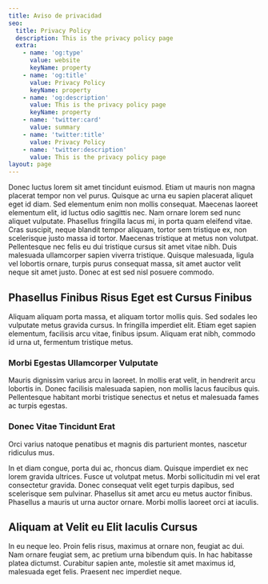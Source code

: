 ```yaml
---
title: Aviso de privacidad
seo:
  title: Privacy Policy
  description: This is the privacy policy page
  extra:
    - name: 'og:type'
      value: website
      keyName: property
    - name: 'og:title'
      value: Privacy Policy
      keyName: property
    - name: 'og:description'
      value: This is the privacy policy page
      keyName: property
    - name: 'twitter:card'
      value: summary
    - name: 'twitter:title'
      value: Privacy Policy
    - name: 'twitter:description'
      value: This is the privacy policy page
layout: page
---
```


Donec luctus lorem sit amet tincidunt euismod. Etiam ut mauris non magna placerat tempor non vel purus. Quisque ac urna eu sapien placerat aliquet eget id diam. Sed elementum enim non mollis consequat. Maecenas laoreet elementum elit, id luctus odio sagittis nec. Nam ornare lorem sed nunc aliquet vulputate. Phasellus fringilla lacus mi, in porta quam eleifend vitae. Cras suscipit, neque blandit tempor aliquam, tortor sem tristique ex, non scelerisque justo massa id tortor. Maecenas tristique at metus non volutpat. Pellentesque nec felis eu dui tristique cursus sit amet vitae nibh. Duis malesuada ullamcorper sapien viverra tristique. Quisque malesuada, ligula vel lobortis ornare, turpis purus consequat massa, sit amet auctor velit neque sit amet justo. Donec at est sed nisl posuere commodo.

## Phasellus Finibus Risus Eget est Cursus Finibus

Aliquam aliquam porta massa, et aliquam tortor mollis quis. Sed sodales leo vulputate metus gravida cursus. In fringilla imperdiet elit. Etiam eget sapien elementum, facilisis arcu vitae, finibus ipsum. Aliquam erat nibh, commodo id urna ut, fermentum tristique metus.

### Morbi Egestas Ullamcorper Vulputate

Mauris dignissim varius arcu in laoreet. In mollis erat velit, in hendrerit arcu lobortis in. Donec facilisis malesuada sapien, non mollis lacus faucibus quis. Pellentesque habitant morbi tristique senectus et netus et malesuada fames ac turpis egestas.

### Donec Vitae Tincidunt Erat

Orci varius natoque penatibus et magnis dis parturient montes, nascetur ridiculus mus.

In et diam congue, porta dui ac, rhoncus diam. Quisque imperdiet ex nec lorem gravida ultrices. Fusce ut volutpat metus. Morbi sollicitudin mi vel erat consectetur gravida. Donec consequat velit eget turpis dapibus, sed scelerisque sem pulvinar. Phasellus sit amet arcu eu metus auctor finibus. Phasellus a mauris ut urna auctor ornare. Morbi mollis laoreet orci at iaculis. 

## Aliquam at Velit eu Elit Iaculis Cursus

In eu neque leo. Proin felis risus, maximus at ornare non, feugiat ac dui. Nam ornare feugiat sem, ac pretium urna bibendum quis. In hac habitasse platea dictumst. Curabitur sapien ante, molestie sit amet maximus id, malesuada eget felis. Praesent nec imperdiet neque.